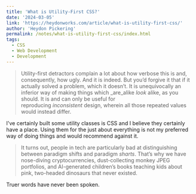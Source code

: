 ```yaml
---
title: 'What is Utility-First CSS?'
date: '2024-03-05'
link: 'https://heydonworks.com/article/what-is-utility-first-css/'
author: 'Heydon Pickering'
permalink: /notes/what-is-utility-first-css/index.html
tags:
  - CSS
  - Web Development
  - Development
---
```


> Utility-first detractors complain a lot about how verbose this is and, consequently, how ugly. And it is indeed. But you’d forgive it that if it actually solved a problem, which it doesn’t. It is unequivocally an inferior way of making things which _are_alike _look_ alike, as you should. It is and can only be useful for reproducing _inconsistent_ design, wherein all those repeated values would instead differ.

I've certainly built some utility classes is CSS and I believe they certainly have a place. Using them for the just about everything is not my preferred way of doing things and would recommend against it.

> It turns out, people in tech are particularly bad at distinguishing between paradigm shifts and paradigm _sharts_. That’s why we have nose-diving cryptocurrencies, dust-collecting monkey JPEG portfolios, and AI-generated children’s books teaching kids about pink, two-headed dinosaurs that never existed.

Truer words have never been spoken.